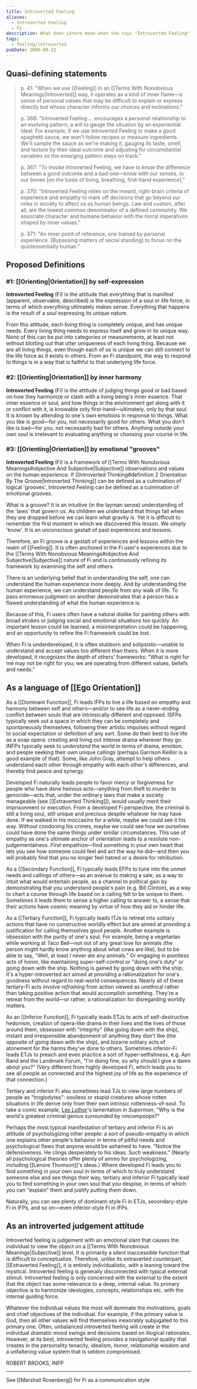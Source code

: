 ```yaml
---
title: Introverted Feeling
aliases:
  - Introverted Feeling
  - Fi
description: What does Lenore mean when she says "Introverted Feeling"?  (Often abbreviated "Fi".)
tags:
  - feeling/introverted
pubDate: 2006-09-22
---
```


## Quasi-defining statements

> p. 41: "When we use [[Feeling]] in an [[Terms With Nonobvious Meanings|Introverted]] way, it operates as a kind of inner flame—a sense of personal values that may be difficult to explain or express directly but whose character informs our choices and inclinations."
>
> p. 366: "Introverted Feeling ... encourages a _personal_ relationship to an evolving pattern, a will to gauge the situation by an experiential ideal. For example, if we use Introverted Feeling to make a good spaghetti sauce, we won't follow recipes or measure ingredients. We'll sample the sauce as we're making it, gauging its taste, smell, and texture by their ideal outcome and adjusting for circumstantial variables so the emerging pattern stays on track."
>
> p. 367: "To invoke Introverted Feeling, we have to _know_ the difference between a good outcome and a bad one—know with our senses, in our bones \[on the basis of living, breathing, first-hand experience]."
>
> p. 370: "Introverted Feeling relies on the inward, right-brain criteria of experience and empathy to mark off decisions that go beyond our roles in society to affect us as human beings. Law and custom, after all, are the lowest common denominator of a defined community. We associate character and humane behavior with the moral imperatives shaped by inner values."
>
> p. 371: "An inner point of reference, one trained by personal experience. \[Bypassing matters of social standing] to focus on the quintessentially human."

## Proposed Definitions

### #1: [[Orienting|Orientation]] by self-expression

**Introverted Feeling** (Fi) is the attitude that everything that is manifest (apparent, observable, described) is the expression of a soul or life force, in terms of which everything ultimately makes sense. Everything that happens is the result of a _soul_ expressing its unique nature.

From this attitude, each living thing is completely unique, and has unique needs. Every living thing needs to express itself and grow in its unique way. None of this can be put into categories or measurements, at least not without blotting out that utter uniqueness of each living thing. Because we are all living things, even though each of us is unique we can still connect to the life force as it exists in others. From an Fi standpoint, the way to respond to things is in a way that is faithful to that underlying life force.

### #2: [[Orienting|Orientation]] by inner harmony

**Introverted Feeling** (Fi) is the attitude of judging things good or bad based on how they harmonize or clash with a living being's inner essence. That inner essence or soul, and how things in the environment get along with it or conflict with it, is knowable only first-hand—ultimately, only by that soul. It is known by attending to one's own emotions in response to things. What you like is good—for you, not necessarily good for others. What you don't like is bad—for you, not necessarily bad for others. Anything outside your own soul is irrelevant to evaluating anything or choosing your course in life.

### #3: [[Orienting|Orientation]] by emotional "grooves"

**Introverted Feeling** (Fi) is a framework of [[Terms With Nonobvious Meanings#objective And Subjective|Subjective]] observations and values on the human experience. If [[Introverted Thinking#definition 2 Orientation By The Groove|Introverted Thinking]] can be defined as a culmination of logical 'grooves', Introverted Feeling can be defined as a culmination of emotional grooves.

What is a groove? It is an intuitive (in the layman sense) understanding of the 'laws' that govern us. As children we understand that things fall when they are dropped before we can learn what gravity is. Yet it is difficult to remember the first moment in which we discovered this lesson. We simply 'know'. It is an unconscious gestalt of past experiences and lessons.

Therefore, an Fi groove is a gestalt of experiences and lessons within the realm of [[Feeling]]. It is often anchored in the Fi user's experiences due to the [[Terms With Nonobvious Meanings#objective And Subjective|Subjective]] nature of Fi and is continuously refining its framework by examining the self and others.

There is an underlying belief that in understanding the self, one can understand the human experience more deeply. And by understanding the human experience, we can understand people from any walk of life. To pass erroneous judgment on another demonstrates that a person has a flawed understanding of what the human experience is.

Because of this, Fi users often have a natural dislike for painting others with broad strokes or judging social and emotional situations too quickly. An important lesson could be learned, a misinterpretation could be happening, and an opportunity to refine the Fi framework could be lost.

When Fi is underdeveloped, it is often stubborn and solipsistic—unable to understand and accept values too different than theirs. When it is more developed, it recognizes the depth of others' frameworks: "What is right for me may not be right for you; we are operating from different values, beliefs and needs."

## As a language of [[Ego Orientation]]

As a [[Dominant Function]], Fi leads IFPs to live a life based on empathy and harmony between self and others—and/or to see life as a never-ending conflict between souls that are intrinsically different and opposed. ISFPs typically seek out a space in which they can be completely and spontaneously themselves, following their artistic impulses without regard to social expectation or definition of any sort. Some do their best to live life as a soap opera: creating and living out intense drama wherever they go. INFPs typically seek to _understand_ the world in terms of drama, emotion, and people seeking their own unique callings (perhaps Garrison Keillor is a good example of that). Some, like John Gray, attempt to help others understand each other through empathy with each other's differences, and thereby find peace and synergy.

Developed Fi naturally leads people to favor mercy or forgiveness for people who have done heinous acts—anything from theft to murder to genocide—acts that, under the ordinary laws that make a society manageable (see [[Extraverted Thinking]]), would usually merit their imprisonment or execution. From a developed Fi perspective, the criminal is still a living soul, still unique and precious despite whatever he may have done. If we walked in his moccasins for a while, maybe we could see it his way. Without condoning his crimes, maybe we could see how we ourselves could have done the same things under similar circumstances. This use of empathy as one's ultimate anchor of orientation leads to a resolute non-judgementalness. _First_ empathize—find something in your own heart that lets you see how someone could feel and act the way he did—and then you will probably find that you no longer feel hatred or a desire for retribution.

As a [[Secondary Function]], Fi typically leads EFPs to tune into the unmet needs and callings of others—as an avenue to making a sale, as a way to intuit what would entertain people, as a channel to political gain by demonstrating that you understand people's pain (e.g. Bill Clinton), as a way to chart a course through life based on a calling felt to be unique to them. Sometimes it leads them to sense a higher calling to answer to, a sense that their actions have cosmic meaning by virtue of how they aid or hinder life.

As a [[Tertiary Function]], Fi typically leads ITJs to retreat into solitary actions that have no constructive worldly effect but are aimed at providing a justification for calling themselves good people. Another example is obsession with the purity of one's soul. For example, being a vegetarian while working at Taco Bell—not out of any great love for animals (the person might hardly know anything about what cows are like), but to be able to say, "Well, at least _I_ never ate any animals." Or engaging in pointless acts of honor, like maintaining super-self-control or "doing one's duty" or going down with the ship. Nothing is gained by going down with the ship; it's a hyper-introverted act aimed at providing a rationalization for one's goodness without regard to real-world consequences. Nearly all of these tertiary-Fi acts involve _refraining_ from action viewed as unethical rather than taking positive action that would accomplish something. They're a retreat from the world—or rather, a rationalization for disregarding worldly matters.

As an [[Inferior Function]], Fi typically leads ETJs to acts of self-destructive hedonism, creation of opera-like drama in their lives and the lives of those around them, obsession with "integrity" (like going down with the ship), instant and irresponsible abandonment of anything they don't like (the opposite of going down with the ship), and bizarre solitary acts of atonement for the harms they've done to others. Sometimes inferior-Fi leads ETJs to preach and even practice a sort of hyper-selfishness, e.g. Ayn Rand and the Landmark Forum, "_I'm_ doing fine, so why should I give a damn about you?" (Very different from highly developed Fi, which leads you to see all people as connected and the highest joy of life as the experience of that connection.)

Tertiary and inferior Fi also sometimes lead TJs to view large numbers of people as "troglodytes": soulless or stupid creatures whose rotten situations in life derive only from their own intrinsic rottenness-of-soul. To take a comic example, [Lex Luthor](https://web.archive.org/web/20071014022310/http://greenlightwiki.com/lenore-exegesis/Lex_Luthor)'s lamentation in _Superman_, "Why is the world's greatest criminal genius surrounded by nincompoops?"

Perhaps the most typical manifestation of tertiary and inferior Fi is an attitude of psychologizing other people: a sort of pseudo-empathy in which one explains other people's behavior in terms of pitiful needs and psychological flaws that anyone would be ashamed to have. "Notice the defensiveness. He clings desperately to his ideas. Such weakness." (Nearly all psychological theories offer plenty of ammo for psychologizing, including [[Lenore Thomson]]'s ideas.) Where developed Fi leads you to find something in your own soul in terms of which to truly understand someone else and see things their way, tertiary and inferior Fi typically lead you to find something in your own soul that you despise, in terms of which you can "explain" them and justify putting them down.

Naturally, you can see plenty of dominant-style Fi in ETJs, secondary-style Fi in IFPs, and so on—even inferior-style Fi in IFPs.

## As an introverted judgement attitude

Introverted feeling is judgement with an emotional slant that causes the individual to view the object on a [[Terms With Nonobvious Meanings|Subjective]] level. It is primarily a silent inaccessible function that is difficult to conceptualize. Therefore, unlike its extraverted counterpart, [[Extraverted Feeling]], it is entirely individualistic, with a leaning toward the mystical. Introverted feeling is generally disconnected with typical external stimuli. Introverted feeling is only concerned with the external to the extent that the object has some relevance to a deep, internal value. Its primary objective is to harmonize ideologies, concepts, relationships etc. with the internal guiding force.

Whatever the individual values the most will dominate the motivations, goals and chief objectives of the individual. For example, if the primary value is God, then all other values will find themselves inexorably subjugated to this primary one. Often, unbalanced introverted feeling will create in the individual dramatic mood swings and decisions based on illogical rationales. However, at its best, introverted feeling provides a navigational quality that creates in the personality tenacity, idealism, honor, relationship wisdom and a unfaltering value system that is seldom compromised.

ROBERT BROOKS, INFP

---

See [[Marshall Rosenberg]] for Fi as a communication style
